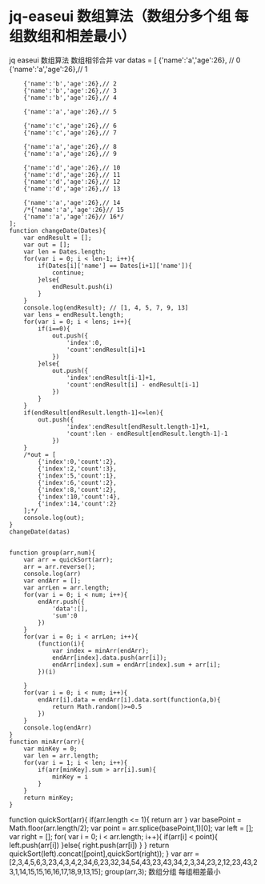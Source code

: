 # jq-easeui 数组算法（数组分多个组  每组数组和相差最小）
jq easeui 数组算法
数组相邻合并
var datas = [
		{'name':'a','age':26}, // 0
		{'name':'a','age':26},// 1

		{'name':'b','age':26},// 2
		{'name':'b','age':26},// 3
		{'name':'b','age':26},// 4

		{'name':'a','age':26},// 5

		{'name':'c','age':26},// 6
		{'name':'c','age':26},// 7

		{'name':'a','age':26},// 8
		{'name':'a','age':26},// 9

		{'name':'d','age':26},// 10
		{'name':'d','age':26},// 11
		{'name':'d','age':26},// 12
		{'name':'d','age':26},// 13

		{'name':'a','age':26},// 14
		/*{'name':'a','age':26}// 15
		{'name':'a','age':26}// 16*/
	];
	function changeDate(Dates){
		var endResult = [];
		var out = [];
		var len = Dates.length;
		for(var i = 0; i < len-1; i++){
			if(Dates[i]['name'] == Dates[i+1]['name']){
				continue;
			}else{
				endResult.push(i)
			}
		}
		console.log(endResult); // [1, 4, 5, 7, 9, 13]
		var lens = endResult.length;
		for(var i = 0; i < lens; i++){
			if(i==0){
				out.push({
					'index':0,
					'count':endResult[i]+1
				})
			}else{
				out.push({
					'index':endResult[i-1]+1,
					'count':endResult[i] - endResult[i-1]
				})
			}
		}
		if(endResult[endResult.length-1]<=len){
			out.push({
					'index':endResult[endResult.length-1]+1,
					'count':len - endResult[endResult.length-1]-1
				})
		}
		/*out = [
			{'index':0,'count':2},
			{'index':2,'count':3},
			{'index':5,'count':1},
			{'index':6,'count':2},
			{'index':8,'count':2},
			{'index':10,'count':4},
			{'index':14,'count':2}
		];*/
		console.log(out);
	}
	changeDate(datas)
	
	
	function group(arr,num){
		var arr = quickSort(arr);
		arr = arr.reverse();
		console.log(arr)
		var endArr = [];
		var arrLen = arr.length;
		for(var i = 0; i < num; i++){
			endArr.push({
				'data':[],
				'sum':0
			})
		}
		for(var i = 0; i < arrLen; i++){
			(function(i){
				var index = minArr(endArr);
				endArr[index].data.push(arr[i]);
				endArr[index].sum = endArr[index].sum + arr[i];
			})(i)
			
		}
		for(var i = 0; i < num; i++){
			endArr[i].data = endArr[i].data.sort(function(a,b){
				return Math.random()>=0.5
			})
		}
		console.log(endArr)
	}
	function minArr(arr){
		var minKey = 0;
		var len = arr.length;
		for(var i = 1; i < len; i++){
			if(arr[minKey].sum > arr[i].sum){
				minKey = i
			}
		}
		return minKey;
	}

function quickSort(arr){
	if(arr.length <= 1){
		return arr
	}
	var basePoint = Math.floor(arr.length/2);
	var point = arr.splice(basePoint,1)[0];
	var left = [];
	var right = [];
	for( var i = 0; i < arr.length; i++){
		if(arr[i] < point){
			left.push(arr[i])
		}else{
			right.push(arr[i])
		}
	}
	return quickSort(left).concat([point],quickSort(right));
}
var arr = [2,3,4,5,6,3,23,4,3,4,2,34,6,23,32,34,54,43,23,43,34,2,3,34,23,2,12,23,43,23,1,14,15,15,16,16,17,18,9,13,15];
group(arr,3);
数组分组 每组相差最小
